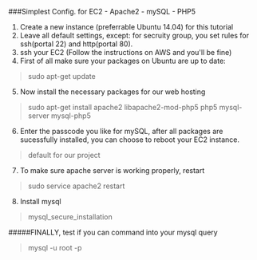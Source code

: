 ###Simplest Config. for EC2 - Apache2 - mySQL - PHP5

1. Create a new instance (preferrable Ubuntu 14.04) for this tutorial
2. Leave all default settings, except: for secruity group, you set rules for ssh(portal 22) and http(portal 80).
3. ssh your EC2 (Follow the instructions on AWS and you'll be fine)
4. First of all make sure your packages on Ubuntu are up to date:
> sudo apt-get update
5. Now install the necessary packages for our web hosting
> sudo apt-get install apache2 libapache2-mod-php5 php5 mysql-server mysql-php5

6. Enter the passcode you like for mySQL, after all packages are sucessfully installed, you can choose to reboot your EC2 instance.
> default for our project

7. To make sure apache server is working properly, restart
> sudo service apache2 restart
8. Install mysql

> mysql_secure_installation

#####FINALLY, test if you can command into your mysql query

> mysql -u root -p

